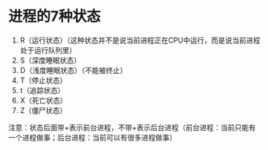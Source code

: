 # 进程的7种状态

1. R（运行状态）（这种状态并不是说当前进程正在CPU中运行，而是说当前进程处于运行队列里）
2. S（深度睡眠状态）
3. D（浅度睡眠状态）（不能被终止）
4. T（停止状态）
5. t（追踪状态）
6. X（死亡状态）
7. Z（僵尸状态）

 注意：状态后面带+表示前台进程，不带+表示后台进程（前台进程：当前只能有一个进程做事；后台进程：当前可以有很多进程做事） 